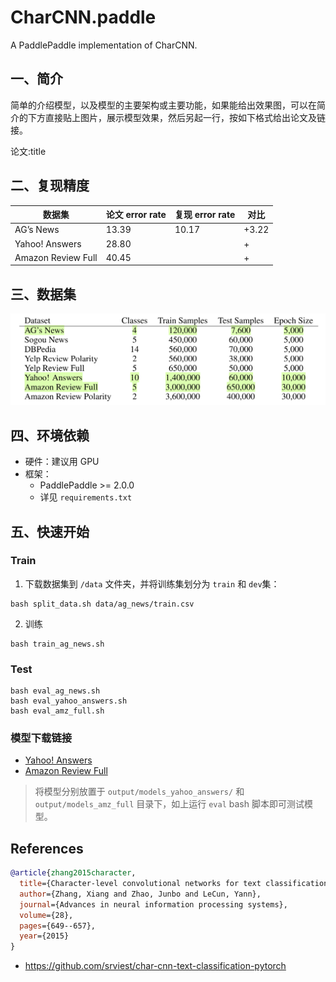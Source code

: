# CharCNN.paddle
A PaddlePaddle implementation of CharCNN.

## 一、简介
简单的介绍模型，以及模型的主要架构或主要功能，如果能给出效果图，可以在简介的下方直接贴上图片，展示模型效果，然后另起一行，按如下格式给出论文及链接。

论文:title

## 二、复现精度

|  数据集            | 论文 error rate | 复现 error rate | 对比  |
|--------------------|-----------------|-----------------|-------|
| AG’s News          | 13.39           | 10.17           | +3.22 |
| Yahoo! Answers     | 28.80           |                 | +     |
| Amazon Review Full | 40.45           |                 | +     |

## 三、数据集

![](images/datasets.png)

## 四、环境依赖

- 硬件：建议用 GPU
- 框架：
    - PaddlePaddle >= 2.0.0
    - 详见 `requirements.txt`

## 五、快速开始

### Train
1. 下载数据集到 `/data` 文件夹，并将训练集划分为 `train` 和 `dev`集：
```shell
bash split_data.sh data/ag_news/train.csv
```

2. 训练
```shell
bash train_ag_news.sh
```

### Test
```shell
bash eval_ag_news.sh
bash eval_yahoo_answers.sh
bash eval_amz_full.sh
```

### 模型下载链接

- [Yahoo! Answers]()
- [Amazon Review Full]()

> 将模型分别放置于 `output/models_yahoo_answers/` 和 `output/models_amz_full` 目录下，如上运行 `eval` bash 脚本即可测试模型。

[comment]: <> (## 六、代码结构与详细说明)

[comment]: <> (需要用一小节描述整个项目的代码结构，用一小节描述项目的参数说明，之后各个小节详细的描述每个功能的使用说明；)

[comment]: <> (## 七、模型信息)

[comment]: <> (以表格的信息，给出模型相关的信息)

## References
```bibtex
@article{zhang2015character,
  title={Character-level convolutional networks for text classification},
  author={Zhang, Xiang and Zhao, Junbo and LeCun, Yann},
  journal={Advances in neural information processing systems},
  volume={28},
  pages={649--657},
  year={2015}
}
```

- https://github.com/srviest/char-cnn-text-classification-pytorch
